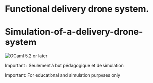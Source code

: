 # Functional delivery drone system.

# Simulation-of-a-delivery-drone-system

![OCaml 5.2 or later](https://img.shields.io/badge/OCaml-5.2-%23EC6813.svg?&logo=ocaml&logoColor=white)

Important : Seulement à but pédagogique et de simulation

Important: For educational and simulation purposes only
